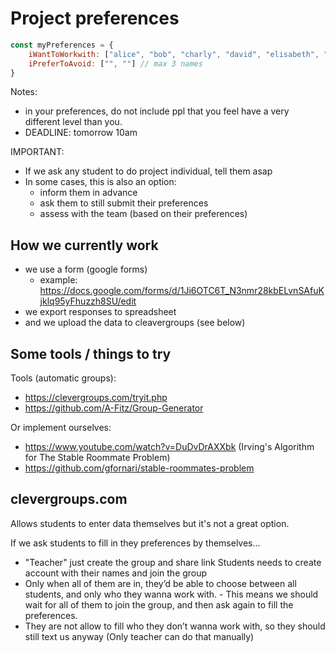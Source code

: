 

# Project preferences


```js
const myPreferences = {
    iWantToWorkwith: ["alice", "bob", "charly", "david", "elisabeth", "frank", "george"], // at least 7 names, ordered by preference
    iPreferToAvoid: ["", ""] // max 3 names
}

```


Notes: 
- in your preferences, do not include ppl that you feel have a very different level than you.
- DEADLINE: tomorrow 10am

  
IMPORTANT: 
- If we ask any student to do project individual, tell them asap 
- In some cases, this is also an option:
  - inform them in advance
  - ask them to still submit their preferences 
  - assess with the team (based on their preferences)



## How we currently work

- we use a form (google forms)
  - example: https://docs.google.com/forms/d/1Ji6OTC6T_N3nmr28kbELvnSAfuKjklq95yFhuzzh8SU/edit
- we export responses to spreadsheet
- and we upload the data to cleavergroups (see below)



## Some tools / things to try


Tools (automatic groups): 
- https://clevergroups.com/tryit.php
- https://github.com/A-Fitz/Group-Generator

Or implement ourselves:
- https://www.youtube.com/watch?v=DuDvDrAXXbk (Irving's Algorithm for The Stable Roommate Problem)
- https://github.com/gfornari/stable-roommates-problem





## clevergroups.com

Allows students to enter data themselves but it's not a great option.


If we ask students to fill in they preferences by themselves...
- "Teacher" just create the group and share link
Students needs to create account with their names and join the group
- Only when all of them are in, they’d be able to choose between all students, and only who they wanna work with. - This means we should wait for all of them to join the group, and then ask again to fill the preferences.
- They are not allow to fill who they don’t wanna work with, so they should still text us anyway (Only teacher can do that manually)


